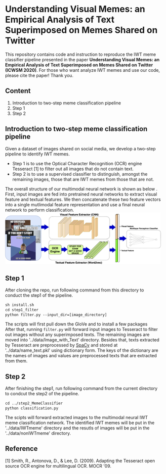 # Understanding Visual Memes: an Empirical Analysis of Text Superimposed on Memes Shared on Twitter

This repository contains code and instruction to reproduce the IWT meme classifier pipeline presented in the paper **Understanding Visual Memes: an Empirical Analysis of Text Superimposed on Memes Shared on Twitter (ICWSM 2020)**. For those who want analyze IWT memes and use our code, please cite the paper! Thank you.  

## Content

1. Introduction to two-step meme classification pipeline
2. Step 1
3. Step 2


## Introduction to two-step meme classification pipeline
Given a dataset of images shared on social media, we develop a two-step pipeline to identify IWT memes. <br />


- Step 1 is  to use  the  Optical Character Recognition (OCR) engine Tesseract [1] to filter out all images that do not contain text.<br />
- Step 2 is to use a supervised classifier to distinguish, amongst the remaining images, those that are IWT memes from those that are not.<br />

The  overall  structure  of  our  multimodal  neural network is shown as below . First, input images are fed into pretrained neural networks to extract visual feature and textual features. We then concatenate these two feature vectors into a single mutlimodal feature representation and use a final neural network to perform classification. 
![neural_network_image](image/neural_network.png)

## Step 1
After cloning the repo, run following command from this directory to conduct the step1 of the pipeline.
```
sh install.sh
cd step1_filter
python filter.py --input_dir=[image_directory]
```
The scripts will first pull down the GloVe and to install a few packages <br />
After that, running `filter.py` will forward input images to Tesseract to filter out images without any superimposed texts. The remaining images are moved into '../data/Image_with_Text' directory. Besides that, texts extracted by Tesseract are preprocessed by [SpaCy](https://spacy.io/) and stored at '../data/name_text.pkl' using dictionary form. The keys of the dictionary are the names of images and values are preprocessed texts that are extracted from them.  

## Step 2
After finishing the step1, run following command from the current directory to condcut the step2 of the pipeline.
```
cd ../step2_MemeClassifier
python classification.py
```
The scipts will forward extracted images to the multimodal neural IWT meme classification network. The identified IWT memes will be put in the '../data/IWTmeme' directory and the resutls of images will be put in the '../data/nonIWTmeme' directory. 






## Reference
[1] Smith, R., Antonova, D., & Lee, D. (2009). Adapting the Tesseract open source OCR engine for multilingual OCR. MOCR '09.
